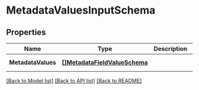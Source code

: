# MetadataValuesInputSchema

## Properties
Name | Type | Description | Notes
------------ | ------------- | ------------- | -------------
**MetadataValues** | [**[]MetadataFieldValueSchema**](MetadataFieldValueSchema.md) |  | [default to null]

[[Back to Model list]](../README.md#documentation-for-models) [[Back to API list]](../README.md#documentation-for-api-endpoints) [[Back to README]](../README.md)


